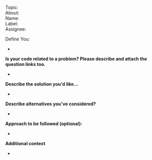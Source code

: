 
Topic:   <!-- Programming Topics --><br>
About: <!-- Suggest the naive solution and optimal solution to your code with Time Complexity --><br>
Name: <!-- Name --><br>
Label: <!-- feature request --><br>
Assignee: <!-- ' ' --><br>



Define You: 

-

<!-- Have you talked to any of the Moderators or Project Admin (Prathima Kadari) before creating this issue? If not, just have a quick discussion and then once approved, create this feature request. -->

**Is your code related to a problem? Please describe and attach the question links too.**

<!-- A clear and concise description of what the problem is. -->
-

**Describe the solution you'd like...**

<!-- A clear and concise description of what you want to happen. -->
-

**Describe alternatives you've considered?**

<!-- A clear and concise description of any alternative solutions or features you've considered. -->
-

**Approach to be followed (optional):**

<!-- A clear and concise description of approach to be followed. -->
-

**Additional context**

<!-- Add any other context or screenshots about the feature request here. -->
-
